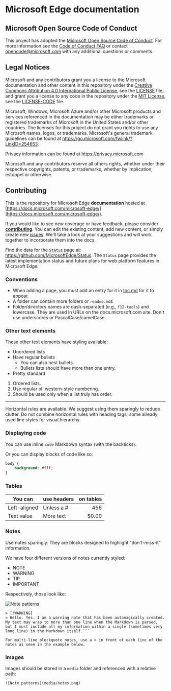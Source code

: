# Microsoft Edge documentation

## Microsoft Open Source Code of Conduct

This project has adopted the [Microsoft Open Source Code of Conduct](https://opensource.microsoft.com/codeofconduct/).
For more information see the [Code of Conduct FAQ](https://opensource.microsoft.com/codeofconduct/faq/) or contact [opencode@microsoft.com](mailto:opencode@microsoft.com) with any additional questions or comments.

## Legal Notices
Microsoft and any contributors grant you a license to the Microsoft documentation and other content
in this repository under the [Creative Commons Attribution 4.0 International Public License](https://creativecommons.org/licenses/by/4.0/legalcode),
see the [LICENSE](LICENSE) file, and grant you a license to any code in the repository under the [MIT License](https://opensource.org/licenses/MIT), see the
[LICENSE-CODE](LICENSE-CODE) file.

Microsoft, Windows, Microsoft Azure and/or other Microsoft products and services referenced in the documentation
may be either trademarks or registered trademarks of Microsoft in the United States and/or other countries.
The licenses for this project do not grant you rights to use any Microsoft names, logos, or trademarks.
Microsoft's general trademark guidelines can be found at https://go.microsoft.com/fwlink/?LinkID=254653.

Privacy information can be found at https://privacy.microsoft.com

Microsoft and any contributors reserve all others rights, whether under their respective copyrights, patents,
or trademarks, whether by implication, estoppel or otherwise.

## Contributing

This is the repository for Microsoft Edge **documentation** hosted at [https://docs.microsoft.com/microsoft-edge/](https://docs.microsoft.com/microsoft-edge/).

If you would like to see new coverage or have feedback, please consider [**contributing**](/CONTRIBUTING.md).  You can edit the existing content, add new content, or simply create new [issues](https://github.com/MicrosoftDocs/edge-developer/issues). We'll take a look at your suggestions and will work together to incorporate them into the docs.

Find the data for the [`Status`](https://dev.windows.com/microsoft-edge/platform/status/) page at: https://github.com/MicrosoftEdge/Status. The `Status` page provides the latest implementation status and future plans for web platform features in Microsoft Edge.

### Conventions

- When adding a page, you must add an entry for it in [toc.md](microsoft-edge/toc.md) for it to appear.
- A folder can contain more folders or `readme.md`s
- Folder/directory names are dash-separated (e.g., `f12-tools`) and lowercase. They are used in URLs on the docs.microsoft.com site. Don't use underscores or PascalCase/camelCase.

### Other text elements

These other text elements have styling available:

* Unordered lists
* Have regular bullets
   * You can also nest bullets.
   * Bullets lists should have more than one entry.
* Pretty standard

1. Ordered lists.
2. Use regular ol' western-style numbering.
3. Should be used only when a list truly has order.

_________________________

Horizontal rules are available. We suggest using them sparingly to reduce clutter.
Do not combine  horizontal rules with heading tags; some already used line styles for visual hierarchy.

### Displaying code

You can use inline `code` Markdown syntax (with the backticks).

Or you can display blocks of code like so:

```css
body {
    background: #fff;
}
```

### Tables

| You can     | use headers | on tables    |
|-------------|-------------|-------------:|
| Left-aligned| Unless a #  | 456          |
| Text value  | More text   | $0.00        |

### Notes

Use notes sparingly. They are blocks designed to highlight "don't-miss-it" information.

We have four different versions of notes currently styled:
- NOTE
- WARNING
- TIP
- IMPORTANT

Respectively, those look like:

![Note patterns](./media/notes.png)

```
> [!WARNING]
> Hello. Yes. I am a warning note that has been automagically created. My text may wrap to more than one line when the Markdown is parsed, but I must include all my information within a single (sometimes very long line) in the Markdown itself.```

For multi-line blockquote notes, use a > in front of each line of the notes as seen in the example below.

```

### Images

Images should be stored in a `media` folder and referenced with a relative path:

`![Note patterns](media/notes.png)`
